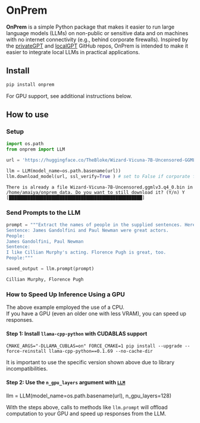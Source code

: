 # OnPrem

<!-- WARNING: THIS FILE WAS AUTOGENERATED! DO NOT EDIT! -->

**OnPrem** is a simple Python package that makes it easier to run large
language models (LLMs) on non-public or sensitive data and on machines
with no internet connectivity (e.g., behind corporate firewalls).
Inspired by the [privateGPT](https://github.com/imartinez/privateGPT)
and [localGPT](https://github.com/PromtEngineer/localGPT) GitHub repos,
OnPrem is intended to make it easier to integrate local LLMs in
practical applications.

## Install

``` sh
pip install onprem
```

For GPU support, see additional instructions below.

## How to use

### Setup

``` python
import os.path
from onprem import LLM

url = 'https://huggingface.co/TheBloke/Wizard-Vicuna-7B-Uncensored-GGML/resolve/main/Wizard-Vicuna-7B-Uncensored.ggmlv3.q4_0.bin'

llm = LLM(model_name=os.path.basename(url))
llm.download_model(url, ssl_verify=True ) # set to False if corporate firewall gives you problems
```

    There is already a file Wizard-Vicuna-7B-Uncensored.ggmlv3.q4_0.bin in /home/amaiya/onprem_data. Do you want to still download it? (Y/n) Y
    [██████████████████████████████████████████████████]

### Send Prompts to the LLM

``` python
prompt = """Extract the names of people in the supplied sentences. Here is an example:
Sentence: James Gandolfini and Paul Newman were great actors.
People:
James Gandolfini, Paul Newman
Sentence:
I like Cillian Murphy's acting. Florence Pugh is great, too.
People:"""

saved_output = llm.prompt(prompt)
```


    Cillian Murphy, Florence Pugh

### How to Speed Up Inference Using a GPU

The above example employed the use of a CPU.  
If you have a GPU (even an older one with less VRAM), you can speed up
responses.

#### Step 1: Install `llama-cpp-python` with CUDABLAS support

``` shell
CMAKE_ARGS="-DLLAMA_CUBLAS=on" FORCE_CMAKE=1 pip install --upgrade --force-reinstall llama-cpp-python==0.1.69 --no-cache-dir
```

It is important to use the specific version shown above due to library
incompatibilities.

#### Step 2: Use the `n_gpu_layers` argument with [`LLM`](https://amaiya.github.io/onprem/core.html#llm)

llm = LLM(model_name=os.path.basename(url), n_gpu_layers=128)

With the steps above, calls to methods like `llm.prompt` will offload
computation to your GPU and speed up responses from the LLM.
